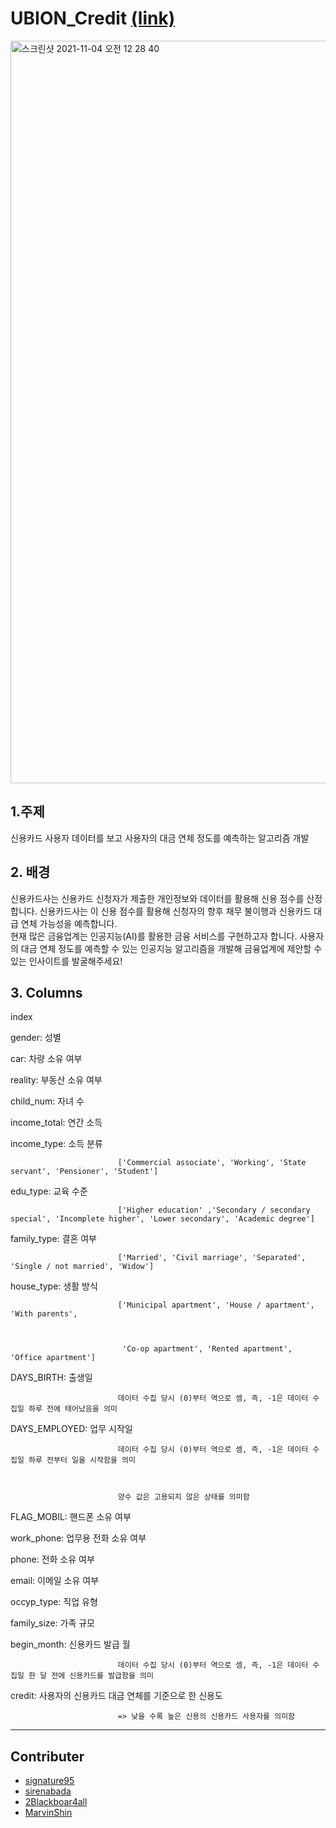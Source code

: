 # UBION_Credit   [(link)](https://dacon.io/competitions/official/235713/overview/description)

<img width="1188" alt="스크린샷 2021-11-04 오전 12 28 40" src="https://user-images.githubusercontent.com/87803612/140091778-af809111-0684-4f3b-bfdd-f118c2936dcf.png">


## 1.주제

신용카드 사용자 데이터를 보고 사용자의 대금 연체 정도를 예측하는 알고리즘 개발 



## 2. 배경

신용카드사는 신용카드 신청자가 제출한 개인정보와 데이터를 활용해 신용 점수를 산정합니다. 신용카드사는 이 신용 점수를 활용해 신청자의 향후 채무 불이행과 신용카드 대급 연체 가능성을 예측합니다.   
현재 많은 금융업계는 인공지능(AI)를 활용한 금융 서비스를 구현하고자 합니다. 사용자의 대금 연체 정도를 예측할 수 있는 인공지능 알고리즘을 개발해 금융업계에 제안할 수 있는 인사이트를 발굴해주세요!

## 3. Columns

index


gender: 성별


car: 차량 소유 여부


reality: 부동산 소유 여부


child_num: 자녀 수


income_total: 연간 소득


income_type: 소득 분류


							['Commercial associate', 'Working', 'State servant', 'Pensioner', 'Student']



edu_type: 교육 수준


							['Higher education' ,'Secondary / secondary special', 'Incomplete higher', 'Lower secondary', 'Academic degree']



family_type: 결혼 여부


							['Married', 'Civil marriage', 'Separated', 'Single / not married', 'Widow']



house_type: 생활 방식


							['Municipal apartment', 'House / apartment', 'With parents',

							

							 'Co-op apartment', 'Rented apartment', 'Office apartment']



DAYS_BIRTH: 출생일


							데이터 수집 당시 (0)부터 역으로 셈, 즉, -1은 데이터 수집일 하루 전에 태어났음을 의미



DAYS_EMPLOYED: 업무 시작일


							데이터 수집 당시 (0)부터 역으로 셈, 즉, -1은 데이터 수집일 하루 전부터 일을 시작함을 의미

													

							양수 값은 고용되지 않은 상태를 의미함



FLAG_MOBIL: 핸드폰 소유 여부


work_phone: 업무용 전화 소유 여부


phone: 전화 소유 여부


email: 이메일 소유 여부


occyp_type: 직업 유형													


family_size: 가족 규모


begin_month: 신용카드 발급 월
			

							데이터 수집 당시 (0)부터 역으로 셈, 즉, -1은 데이터 수집일 한 달 전에 신용카드를 발급함을 의미







credit: 사용자의 신용카드 대금 연체를 기준으로 한 신용도


							=> 낮을 수록 높은 신용의 신용카드 사용자를 의미함

***

## Contributer

- [signature95](https://github.com/signature95)
- [sirenabada](https://github.com/sirenabada)
- [2Blackboar4all](https://github.com/Blackboar4all)
- [MarvinShin](https://github.com/MarvinShin)

